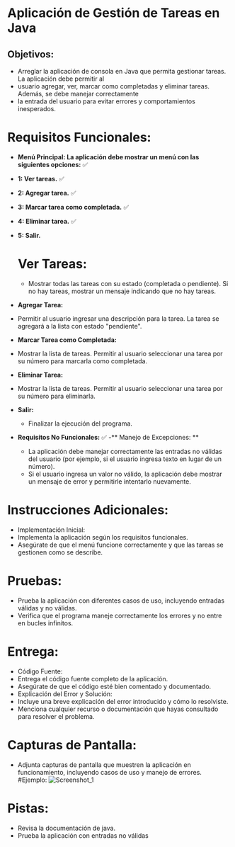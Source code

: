 # Aplicación de Gestión de Tareas en Java

## Objetivos:

- Arreglar la aplicación de consola en Java que permita gestionar tareas. La aplicación debe permitir al
- usuario agregar, ver, marcar como completadas y eliminar tareas. Además, se debe manejar correctamente
- la entrada del usuario para evitar errores y comportamientos inesperados.

# Requisitos Funcionales:

- **Menú Principal: La aplicación debe mostrar un menú con las siguientes opciones:** ✅
- **1: Ver tareas.** ✅
- **2: Agregar tarea.** ✅
- **3: Marcar tarea como completada.** ✅
- **4: Eliminar tarea.** ✅
- **5: Salir.**


  # Ver Tareas:
  * Mostrar todas las tareas con su estado (completada o pendiente). Si no hay tareas, mostrar un mensaje indicando que no hay tareas.
- **Agregar Tarea:**
 * Permitir al usuario ingresar una descripción para la tarea. La tarea se agregará a la lista con estado "pendiente".
- **Marcar Tarea como Completada:**
 * Mostrar la lista de tareas. Permitir al usuario seleccionar una tarea por su número para marcarla como completada.
- **Eliminar Tarea:**
 * Mostrar la lista de tareas. Permitir al usuario seleccionar una tarea por su número para eliminarla.
- **Salir:** 
  * Finalizar la ejecución del programa.

- **Requisitos No Funcionales:** ✅
-** Manejo de Excepciones: **
    * La aplicación debe manejar correctamente las entradas no válidas del usuario (por ejemplo, si el usuario ingresa texto en lugar de un número).
    * Si el usuario ingresa un valor no válido, la aplicación debe mostrar un mensaje de error y permitirle intentarlo nuevamente.


 # Instrucciones Adicionales:
  * Implementación Inicial:
  * Implementa la aplicación según los requisitos funcionales.
  * Asegúrate de que el menú funcione correctamente y que las tareas se gestionen como se describe.
  # Pruebas:
  * Prueba la aplicación con diferentes casos de uso, incluyendo entradas válidas y no válidas.
  * Verifica que el programa maneje correctamente los errores y no entre en bucles infinitos.
  # Entrega:
  * Código Fuente:
  * Entrega el código fuente completo de la aplicación.
  * Asegúrate de que el código esté bien comentado y documentado.
  * Explicación del Error y Solución:
  * Incluye una breve explicación del error introducido y cómo lo resolviste.
  * Menciona cualquier recurso o documentación que hayas consultado para resolver el problema.
  # Capturas de Pantalla:
  * Adjunta capturas de pantalla que muestren la aplicación en funcionamiento, incluyendo casos de uso y manejo de errores.
 #Ejemplo:
    ![Screenshot_1](https://github.com/user-attachments/assets/a5b950aa-b762-4b60-b51f-aa3042b182f2)
  # Pistas:
  * Revisa la documentación de java.
  * Prueba la aplicación con entradas no válidas

 
    

